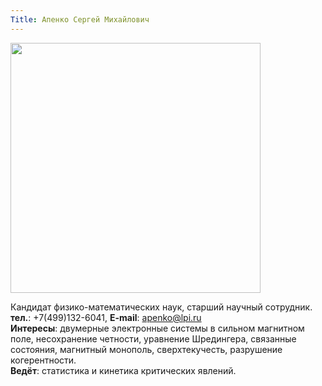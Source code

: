 ```yaml
---
Title: Апенко Сергей Михайлович
---
```


<img src="images/apenko.sm.jpg" height=400>

Кандидат физико-математических наук, старший научный сотрудник.<br>
**тел.**: +7(499)132-6041, **E-mail**: [apenko@lpi.ru](mailto:apenko@lpi.ru)<br>
**Интересы**: двумерные электронные системы в сильном магнитном поле, несохранение четности, уравнение Шредингера, связанные состояния, магнитный монополь, сверхтекучесть, разрушение когерентности.<br>
**Ведёт**: статистика и кинетика критических явлений.
